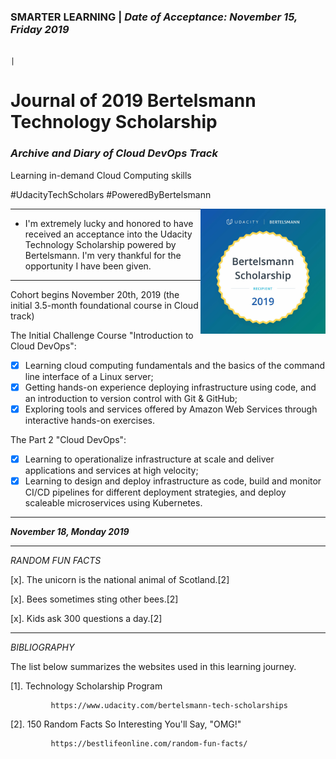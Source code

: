 ### SMARTER LEARNING                                                          | *****Date of Acceptance: November 15, Friday 2019*****
                                                                              |
                                                             
# Journal of 2019 Bertelsmann Technology Scholarship 

### ***Archive and Diary of Cloud DevOps Track***



 Learning in-demand Cloud Computing skills 
 
 #UdacityTechScholars                                      #PoweredByBertelsmann

<img align="right" width="200" height="200" src="/image/Bertelsmann.jpg">

___

- I'm extremely lucky and honored to have received an acceptance into the Udacity Technology Scholarship powered by Bertelsmann. I'm very thankful for the opportunity I have been given.
___

Cohort begins Nov‍emb‍er 2‍0th, 2‍01‍9 (the initial 3.5-month foundational course in Cloud track)

The Initial Challenge Course "Introduction to Cloud DevOps":

   - [x] Learning cloud computing fundamentals and the basics of the command line interface of a Linux server;
   - [x] Getting hands-on experience deploying infrastructure using code, and an introduction to version control with Git & GitHub;
   - [x] Exploring tools and services offered by Amazon Web Services through interactive hands-on exercises.
   
The Part 2 "Cloud DevOps":  

   - [x] Learning to operationalize infrastructure at scale and deliver applications and services at high velocity;
   - [x] Learning to design and deploy infrastructure as code, build and monitor CI/CD pipelines for different deployment strategies, and deploy scaleable microservices using Kubernetes. 
  
__________
***November 18, Monday 2019***




______  
   
   *RANDOM FUN FACTS*
   
  [x]. The unicorn is the national animal of Scotland.[2]
  
  [x]. Bees sometimes sting other bees.[2]
  
  [x]. Kids ask 300 questions a day.[2]
  
  ______  
   
   *BIBLIOGRAPHY*
   
   
The list below summarizes the websites used in this learning journey.

[1]. Technology Scholarship Program

             https://www.udacity.com/bertelsmann-tech-scholarships
             
             
[2]. 150 Random Facts So Interesting You'll Say, "OMG!"


             https://bestlifeonline.com/random-fun-facts/
